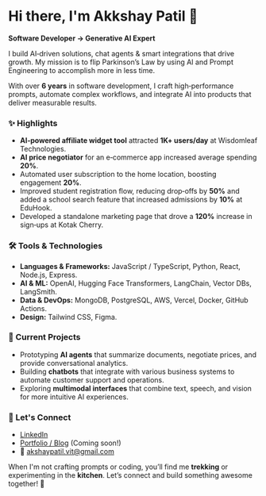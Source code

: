 # Hi there, I'm Akkshay Patil 👋

**Software Developer → Generative AI Expert**

I build AI‑driven solutions, chat agents & smart integrations that drive growth. My mission is to flip Parkinson’s Law by using AI and Prompt Engineering to accomplish more in less time.

With over **6 years** in software development, I craft high‑performance prompts, automate complex workflows, and integrate AI into products that deliver measurable results.

### ✨ Highlights

- **AI‑powered affiliate widget tool** attracted **1K+ users/day** at Wisdomleaf Technologies.
- **AI price negotiator** for an e‑commerce app increased average spending **20%**.
- Automated user subscription to the home location, boosting engagement **20%**.
- Improved student registration flow, reducing drop‑offs by **50%** and added a school search feature that increased admissions by **10%** at EduHook.
- Developed a standalone marketing page that drove a **120%** increase in sign‑ups at Kotak Cherry.

### 🛠 Tools & Technologies

- **Languages & Frameworks:** JavaScript / TypeScript, Python, React, Node.js, Express.
- **AI & ML:** OpenAI, Hugging Face Transformers, LangChain, Vector DBs, LangSmith.
- **Data & DevOps:** MongoDB, PostgreSQL, AWS, Vercel, Docker, GitHub Actions.
- **Design:** Tailwind CSS, Figma.

### 🔭 Current Projects

- Prototyping **AI agents** that summarize documents, negotiate prices, and provide conversational analytics.
- Building **chatbots** that integrate with various business systems to automate customer support and operations.
- Exploring **multimodal interfaces** that combine text, speech, and vision for more intuitive AI experiences.

### 🤝 Let's Connect

- [LinkedIn](https://www.linkedin.com/in/akkshaypatil/)
- [Portfolio / Blog](#) (Coming soon!)
- 📧 akshaypatil.vit@gmail.com

When I'm not crafting prompts or coding, you’ll find me **trekking** or experimenting in the **kitchen**. Let’s connect and build something awesome together! 🚀
